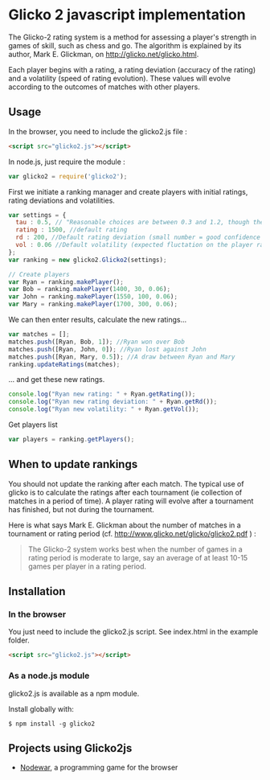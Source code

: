 # Glicko 2 javascript implementation

The Glicko-2 rating system is a method for assessing a player's strength in games of skill, such as chess and go.
The algorithm is explained by its author, Mark E. Glickman, on http://glicko.net/glicko.html.

Each player begins with a rating, a rating deviation (accuracy of the rating) and a volatility (speed of rating evolution). These values will evolve according to the outcomes of matches with other players.

## Usage

In the browser, you need to include the glicko2.js file :

``` html
<script src="glicko2.js"></script>
```

In node.js, just require the module :

``` javascript
var glicko2 = require('glicko2');
```

First we initiate a ranking manager and create players with initial ratings, rating deviations and volatilities.

``` javascript
var settings = {
  tau : 0.5, // "Reasonable choices are between 0.3 and 1.2, though the system should be tested to decide which value results in greatest predictive accuracy."
  rating : 1500, //default rating
  rd : 200, //Default rating deviation (small number = good confidence on the rating accuracy)
  vol : 0.06 //Default volatility (expected fluctation on the player rating)
};
var ranking = new glicko2.Glicko2(settings);

// Create players
var Ryan = ranking.makePlayer();
var Bob = ranking.makePlayer(1400, 30, 0.06);
var John = ranking.makePlayer(1550, 100, 0.06);
var Mary = ranking.makePlayer(1700, 300, 0.06);
```

We can then enter results, calculate the new ratings...

``` javascript
var matches = [];
matches.push([Ryan, Bob, 1]); //Ryan won over Bob
matches.push([Ryan, John, 0]); //Ryan lost against John
matches.push([Ryan, Mary, 0.5]); //A draw between Ryan and Mary
ranking.updateRatings(matches);
```

... and get these new ratings.

``` javascript
console.log("Ryan new rating: " + Ryan.getRating());
console.log("Ryan new rating deviation: " + Ryan.getRd());
console.log("Ryan new volatility: " + Ryan.getVol());
```

Get players list

``` javascript
var players = ranking.getPlayers();
```

## When to update rankings

You should not update the ranking after each match.
The typical use of glicko is to calculate the ratings after each tournament (ie collection of matches in a period of time).
A player rating will evolve after a tournament has finished, but not during the tournament. 

Here is what says Mark E. Glickman about the number of matches in a tournament or rating period (cf. http://www.glicko.net/glicko/glicko2.pdf ) :
> The Glicko-2 system works best when the number of games in a rating period is moderate to large, say an average of at least 10-15 games per player in a rating period.

## Installation

### In the browser

You just need to include the glicko2.js script.
See index.html in the example folder.

``` html
<script src="glicko2.js"></script>
```

### As a node.js module

glicko2.js is available as a npm module.

Install globally with:

``` shell
$ npm install -g glicko2
```

## Projects using Glicko2js

* [Nodewar](http://www.nodewar.com), a programming game for the browser
